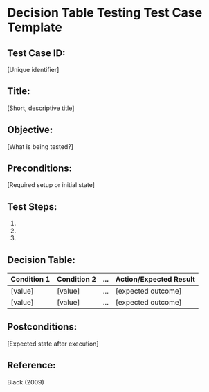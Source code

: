 # Decision Table Testing Test Case Template

## Test Case ID:
[Unique identifier]

## Title:
[Short, descriptive title]

## Objective:
[What is being tested?]

## Preconditions:
[Required setup or initial state]

## Test Steps:
1. 
2. 
3. 

## Decision Table:
| Condition 1 | Condition 2 | ... | Action/Expected Result |
|-------------|-------------|-----|-----------------------|
| [value]     | [value]     | ... | [expected outcome]    |
| [value]     | [value]     | ... | [expected outcome]    |

## Postconditions:
[Expected state after execution]

## Reference:
Black (2009)
